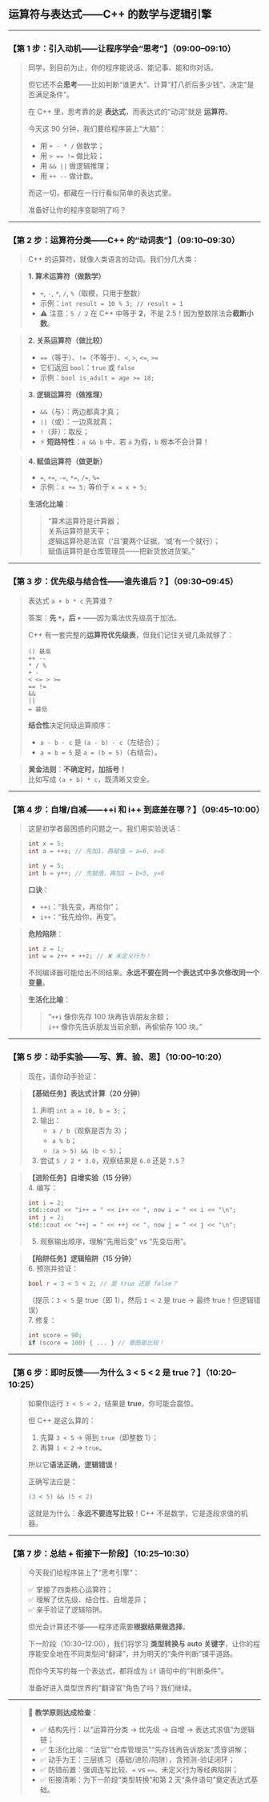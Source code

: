 ## **运算符与表达式——C++ 的数学与逻辑引擎**  

---

### 【第 1 步：引入动机——让程序学会“思考”】（09:00–09:10）

> 同学，到目前为止，你的程序能说话、能记事、能和你对话。  
>  
> 但它还不会**思考**——比如判断“谁更大”、计算“打八折后多少钱”、决定“是否满足条件”。  
>  
> 在 C++ 里，思考靠的是 **表达式**，而表达式的“动词”就是 **运算符**。  
>  
> 今天这 90 分钟，我们要给程序装上“大脑”：  
> - 用 `+ - * /` 做数学；  
> - 用 `> == !=` 做比较；  
> - 用 `&& ||` 做逻辑推理；  
> - 用 `++ --` 做计数。  
>  
> 而这一切，都藏在一行行看似简单的表达式里。  
>  
> 准备好让你的程序变聪明了吗？

---

### 【第 2 步：运算符分类——C++ 的“动词表”】（09:10–09:30）

> C++ 的运算符，就像人类语言的动词。我们分几大类：

> **1. 算术运算符（做数学）**  
> - `+`, `-`, `*`, `/`, `%`（取模，只用于整数）  
> - 示例：`int result = 10 % 3; // result = 1`  
> - ⚠️ 注意：`5 / 2` 在 C++ 中等于 **2**，不是 2.5！因为整数除法会**截断小数**。

> **2. 关系运算符（做比较）**  
> - `==`（等于）、`!=`（不等于）、`<`, `>`, `<=`, `>=`  
> - 它们返回 `bool`：`true` 或 `false`  
> - 示例：`bool is_adult = age >= 18;`

> **3. 逻辑运算符（做推理）**  
> - `&&`（与）：两边都真才真；  
> - `||`（或）：一边真就真；  
> - `!`（非）：取反；  
> - ⚡ **短路特性**：`a && b` 中，若 `a` 为假，`b` 根本不会计算！

> **4. 赋值运算符（做更新）**  
> - `=`, `+=`, `-=`, `*=`, `/=`, `%=`  
> - 示例：`x += 5;` 等价于 `x = x + 5;`

> **生活化比喻**：  
> > “算术运算符是计算器；  
> > 关系运算符是天平；  
> > 逻辑运算符是法官（‘且’要两个证据，‘或’有一个就行）；  
> > 赋值运算符是仓库管理员——把新货放进货架。”

---

### 【第 3 步：优先级与结合性——谁先谁后？】（09:30–09:45）

> 表达式 `a + b * c` 先算谁？  
>  
> 答案：**先 `*`，后 `+`** ——因为乘法优先级高于加法。  
>  
> C++ 有一套完整的**运算符优先级表**，但我们记住关键几条就够了：
> ```
> () 最高  
> ++ --  
> * / %  
> + -  
> < <= > >=  
> == !=  
> &&  
> ||  
> = 最低
> ```
>  
> **结合性**决定同级运算顺序：  
> - `a - b - c` 是 `(a - b) - c`（左结合）；  
> - `a = b = 5` 是 `a = (b = 5)`（右结合）。

> **黄金法则**：**不确定时，加括号！**  
> 比如写成 `(a + b) * c`，既清晰又安全。

---

### 【第 4 步：自增/自减——++i 和 i++ 到底差在哪？】（09:45–10:00）

> 这是初学者最困惑的问题之一。我们用实验说话：

> ```cpp
> int x = 5;
> int a = ++x; // 先加1，再赋值 → a=6, x=6
> 
> int y = 5;
> int b = y++; // 先赋值，再加1 → b=5, y=6
> ```
>  
> **口诀**：  
> - `++i`：“我先变，再给你”；  
> - `i++`：“我先给你，再变”。

> **危险陷阱**：  
> ```cpp
> int z = 1;
> int w = z++ + ++z; // ❌ 未定义行为！
> ```
> 不同编译器可能给出不同结果。**永远不要在同一个表达式中多次修改同一个变量**。

> **生活化比喻**：  
> > “`++i` 像你先存 100 块再告诉朋友余额；  
> > `i++` 像你先告诉朋友当前余额，再偷偷存 100 块。”

---

### 【第 5 步：动手实验——写、算、验、思】（10:00–10:20）

> 现在，请你动手验证：

> **【基础任务】表达式计算（20 分钟）**  
> 1. 声明 `int a = 10, b = 3;`；  
> 2. 输出：  
>    - `a / b`（观察是否为 3）；  
>    - `a % b`；  
>    - `(a > 5) && (b < 5)`；  
> 3. 尝试 `5 / 2 * 3.0`，观察结果是 `6.0` 还是 `7.5`？

> **【进阶任务】自增实验（15 分钟）**  
> 4. 编写：
>    ```cpp
>    int i = 2;
>    std::cout << "i++ = " << i++ << ", now i = " << i << "\n";
>    int j = 2;
>    std::cout << "++j = " << ++j << ", now j = " << j << "\n";
>    ```
> 5. 观察输出顺序，理解“先用后变” vs “先变后用”。

> **【陷阱任务】逻辑陷阱（15 分钟）**  
> 6. 预测并验证：
>    ```cpp
>    bool r = 3 < 5 < 2; // 是 true 还是 false？
>    ```
>    （提示：`3 < 5` 是 true（即 1），然后 `1 < 2` 是 true → 最终 true！但逻辑错误）  
> 7. 修复：
>    ```cpp
>    int score = 90;
>    if (score = 100) { ... } // 意图是比较！
>    ```

---

### 【第 6 步：即时反馈——为什么 3 < 5 < 2 是 true？】（10:20–10:25）

> 如果你运行 `3 < 5 < 2`，结果是 **true**，你可能会震惊。  
>  
> 但 C++ 是这么算的：  
> 1. 先算 `3 < 5` → 得到 `true`（即整数 1）；  
> 2. 再算 `1 < 2` → `true`。  
>  
> 所以它**语法正确，逻辑错误**！  
>  
> 正确写法应是：  
> ```cpp
> (3 < 5) && (5 < 2)
> ```
>  
> 这就是为什么：**永远不要连写比较**！C++ 不是数学，它是逐段求值的机器。

---

### 【第 7 步：总结 + 衔接下一阶段】（10:25–10:30）

> 今天我们给程序装上了“思考引擎”：  
>  
> ✅ 掌握了四类核心运算符；  
> ✅ 理解了优先级、结合性、自增差异；  
> ✅ 亲手验证了逻辑陷阱。  
>  
> 但光会计算还不够——程序还需要**根据结果做选择**。  
>  
> 下一阶段（10:30–12:00），我们将学习 **类型转换与 auto 关键字**，让你的程序能安全地在不同类型间“翻译”，并为明天的“条件判断”铺平道路。  
>  
> 而你今天写的每一个表达式，都将成为 `if` 语句中的“判断条件”。  
>  
> 准备好进入类型世界的“翻译官”角色了吗？我们继续。

---

> 📌 **教学原则达成检查**：  
> - ✅ 结构先行：以“运算符分类 → 优先级 → 自增 → 表达式求值”为逻辑链；  
> - ✅ 生活化比喻：“法官”“仓库管理员”“先存钱再告诉朋友”贯穿讲解；  
> - ✅ 动手为王：三层练习（基础/进阶/陷阱），含预测-验证闭环；  
> - ✅ 防错前置：强调连写比较、`=` vs `==`、未定义行为等经典陷阱；  
> - ✅ 衔接清晰：为下一阶段“类型转换”和第 2 天“条件语句”奠定表达式基础。

